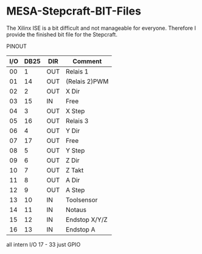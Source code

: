 # MESA-Stepcraft-BIT-Files

The Xilinx ISE is a bit difficult and not manageable for everyone. Therefore I provide the finished bit file for the Stepcraft. 


PINOUT

| I/O | DB25 | DIR | Comment       |
|-----|------|-----|---------------|
| 00  |   1  | OUT | Relais 1      |
| 01  |   14 | OUT | (Relais 2)PWM |
| 02  |   2  | OUT | X Dir         |
| 03  |   15 | IN  | Free          |
| 04  |   3  | OUT | X Step        |
| 05  |   16 | OUT | Relais 3      |
| 06  |   4  | OUT | Y Dir         |
| 07  |   17 | OUT | Free          |
| 08  |   5  | OUT | Y Step        |
| 09  |   6	 | OUT | Z Dir         |
| 10  |   7  | OUT | Z Takt        |
| 11  |   8	 | OUT | A Dir         |
| 12  |   9	 | OUT | A Step        |
| 13  |   10 | IN  | Toolsensor    |
| 14  |   11 | IN  | Notaus        |
| 15  |   12 | IN  | Endstop X/Y/Z |
| 16  |   13 | IN  | Endstop A     |

all intern I/O 17 - 33 just GPIO
